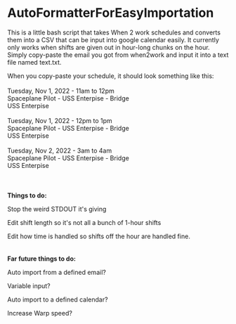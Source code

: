# AutoFormatterForEasyImportation
This is a little bash script that takes When 2 work schedules and converts them into a CSV that can be input into google calendar easily.
It currently only works when shifts are given out in hour-long chunks on the hour. 
Simply copy-paste the email you got from when2work and input it into a text file named text.txt. 


When you copy-paste your schedule, it should look something like this:
<br>  
Tuesday, Nov 1, 2022 - 11am to 12pm<br>
Spaceplane Pilot - USS Enterpise - Bridge<br>
USS Enterpise<br>
<br>
Tuesday, Nov 1, 2022 - 12pm to 1pm<br>
Spaceplane Pilot - USS Enterpise - Bridge<br>
USS Enterpise<br>
<br>
Tuesday, Nov 2, 2022 - 3am to 4am<br>
Spaceplane Pilot - USS Enterpise - Bridge<br>
USS Enterpise<br>
<br><br><br>
<strong>Things to do:</strong>

Stop the weird STDOUT it's giving

Edit shift length so it's not all a bunch of 1-hour shifts

Edit how time is handled so shifts off the hour are handled fine.
<br><br><br>
<strong>Far future things to do:</strong>

Auto import from a defined email?

Variable input?

Auto import to a defined calendar?

Increase Warp speed?
